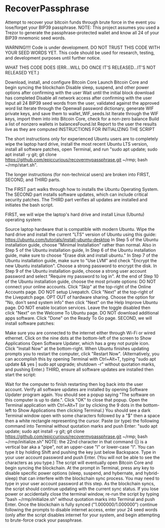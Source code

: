# RecoverPassphrase
Attempt to recover your bitcoin funds through brute force in the event you lose/forget your BIP39 passphrase. NOTE: This project assumes you used a Trezor to generate the passphrase-protected wallet and know all 24 of your BIP39 mnemonic seed words.

WARNING!!!! Code is under development. DO NOT TRUST THIS CODE WITH YOUR SEED WORDS YET. This code should be used for research, testing, and development purposes until further notice.

WHAT THIS CODE DOES (ERR...WILL DO ONCE IT'S RELEASED...IT'S NOT RELEASED YET.)

Download, install, and configure Bitcoin Core Launch Bitcoin Core and begin syncing the blockchain Disable sleep, suspend, and other power options after confirming with the user Wait until the initial block download has completed Disable all network access after confirming with the user Input all 24 BIP39 seed words from the user, validated against the approved word list Iterate through the Openwall password dictionary, generate WIF private keys, and save them to wallet_WIF_seeds.lst Iterate through the WIF keys, import them into into Bitcoin Core, check for a non-zero balance Build a list of nonzero wallets in balancesFound.lst Report to the user the results live as they are computed INSTRUCTIONS FOR INITIALIZING THE SCRIPT

The short instructions only for experienced Ubuntu users are to completely wipe the laptop hard drive, install the most recent Ubuntu LTS version, install all software patches, open Terminal, and run "sudo apt update; sudo apt install -y git; git clone https://github.com/epiccurious/recovermypassphrase.git ~/rmp; bash ~/rmp/start.sh".

The longer instructions (for non-technical users) are broken into FIRST, SECOND, and THIRD parts.

The FIRST part walks through how to installs the Ubuntu Operating System. The SECOND part installs software updates, which can include critical security patches. The THIRD part verifies all updates are installed and initiates the bash script.

FIRST, we will wipe the laptop's hard drive and install Linux (Ubuntu) operating system:

Source laptop hardware that is compatible with modern Ubuntu. Wipe the hard drive and install the current "LTS" version of Ubuntu using this guide: https://ubuntu.com/tutorials/install-ubuntu-desktop In Step 5 of the Ubuntu installation guide, choose "Minimal Installation" rather than normal. Also in Step 5 of the Ubuntu installation guide, In Step 6 of the Ubuntu installation guide, make sure to choose "Erase disk and install ubuntu." In Step 7 of the Ubuntu installation guide, make sure to "Use LVM" and check "Encrypt the new Ubuntu installation". Choose a strong password to encrypt the disk. In Step 9 of the Ubuntu installation guide, choose a strong user account password and select "Require my password to log in". At the end of Step 10 of the Ubuntu installation guide, choose the most private options: DO NOT connect your online accounts. Click "Skip" at the top-right of the Online Accounts page. DO NOT setup Livepatch. Click "Next" at the top-right of the Livepatch page. OPT OUT of hardware sharing. Choose the option for "No, don't send system info" then click "Next" on the Help Improve Ubuntu page. DO NOT enable location services. Leave the toggle disabled then click "Next" on the Welcome To Ubuntu page. DO NOT download additional apps software. Click "Done" on the Ready To Go page. SECOND, we will install software patches:

Make sure you are connected to the internet either through Wi-Fi or wired ethernet. Click on the nine dots at the bottom-left of the screen to Show Applications Open Software Updater, which has a grey not purple icon. Click "Install Now" at the bottom-right. When Ubuntu finishes updating prompts you to restart the computer, click "Restart Now". (Alternatively, you can accomplish this by opening Terminal with Ctrl+Alt+T, typing "sudo apt update && yes | sudo apt upgrade; shutdown -r" without quotation marks, and pushing Enter.) THIRD, ensure all software updates are installed then start the script:

Wait for the computer to finish restarting then log back into the user account. Verify all software updates are installed by opening Software Updater program again. You should see a popup saying "The software on this computer is up to date.". Click "OK" to close that popup. Open the Terminal application with Ctrl+Alt+T (or by clicking the 9 dots in the bottom-left to Show Applications then clicking Terminal.) You should see a dark Terminal window open with some characters followed by a "$" then a space then a white rectangle representing the cursor. Paste (or type) the following command into Terminal without quotation marks and push Enter: "sudo apt update; sudo apt install -y git; git clone https://github.com/epiccurious/recovermypassphrase.git ~/rmp; bash ~/rmp/initialize.sh" NOTE: the 22nd character in that command (|) is a vertical bar aka a "pipe", not an upper-case "I" or lower-case "l". You can type it by holding Shift and pushing the key just below Backspace. Type in your user account password and push Enter. (You will not be able to see the characters as you type.) The script will eventually open Bitcoin Core and begin syncing the blockchain. At the prompt in Terminal, press any key to disable specific power options (sleep, suspend, and hybernate, and hybrid-sleep) that can interfere with the blockchain sync process. You may need to type in your user account password at this step. As the blockchain syncs, the script should continue updating with the current sync status. If you lose power or accidentally close the terminal window, re-run the script by typing "bash ~/rmp/initialize.sh" without quotation marks into Terminal and push Enter. Once the blockchain is fully synced ("1.000000/1.000000") continue following the prompts to disable internet access, enter your 24 seed words (only after the script disables internet for your system, and begin attempting to brute-force crack your passphrase.
